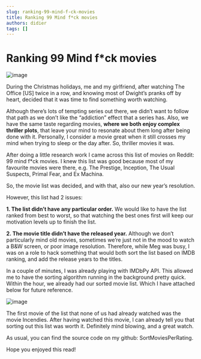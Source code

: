 ```yaml
---
slug: ranking-99-mind-f-ck-movies
title: Ranking 99 Mind f*ck movies
authors: didier
tags: []
---
```


# Ranking 99 Mind f*ck movies

![image](https://github.com/Meg1211/my-website/assets/88618738/cccaf22e-5d70-4a6d-bb80-d6b728b2d500)

During the Christmas holidays, me and my girlfriend, after watching The Office [US] twice in a row, and knowing most of Dwight’s pranks off by heart, decided that it was time to find something worth watching.

Although there’s lots of tempting series out there, we didn’t want to follow that path as we don’t like the “addiction” effect that a series has. Also, we have the same taste regarding movies, **where we both enjoy complex thriller plots**, that leave your mind to resonate about them long after being done with it. Personally, I consider a movie great when it still crosses my mind when trying to sleep or the day after. So, thriller movies it was.

After doing a little research work I came across this list of movies on Reddit: 99 mind f*ck movies. I knew this list was good because most of my favourite movies were there, e.g. The Prestige, Inception, The Usual Suspects, Primal Fear, and Ex Machina.

So, the movie list was decided, and with that, also our new year’s resolution.

However, this list had 2 issues:

**1. The list didn’t have any particular order.** We would like to have the list ranked from best to worst, so that watching the best ones first will keep our motivation levels up to finish the list.

**2. The movie title didn’t have the released year.** Although we don’t particularly mind old movies, sometimes we’re just not in the mood to watch a B&W screen, or poor image resolution.
Therefore, while Meg was busy, I was on a role to hack something that would both sort the list based on IMDB ranking, and add the release years to the titles.

In a couple of minutes, I was already playing with IMDbPy API. This allowed me to have the sorting algorithm running in the background pretty quick. Within the hour, we already had our sorted movie list. Which I have attached below for future reference.

![image](https://github.com/Meg1211/my-website/assets/88618738/3c01a3fc-fa84-483a-98d2-7cb2edf69084)

The first movie of the list that none of us had already watched was the movie Incendies. After having watched this movie, I can already tell you that sorting out this list was worth it. Definitely mind blowing, and a great watch.

As usual, you can find the source code on my github: SortMoviesPerRating.

Hope you enjoyed this read!
